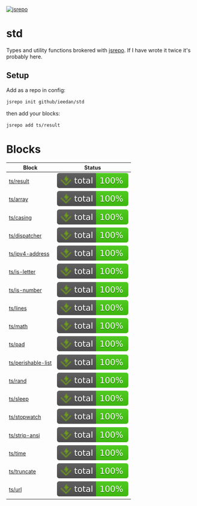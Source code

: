 <!-- can't merge if it's not passing -->

[![jsrepo](https://jsrepo.dev/badges/build/passing.svg)](https://jsrepo.dev)

# std

Types and utility functions brokered with [jsrepo](https://jsrepo.dev). If I have wrote it twice it's probably here.

## Setup

Add as a repo in config:

```bash
jsrepo init github/ieedan/std
```

then add your blocks:

```bash
jsrepo add ts/result
```

# Blocks

| Block                                                                                             | Status                                                                                           |
| ------------------------------------------------------------------------------------------------- | ------------------------------------------------------------------------------------------------ |
| [ts/result](https://ieedan.github.io/std/classes/ts_result.Result.html)                           | ![Tests](https://raw.githubusercontent.com/ieedan/std/refs/heads/main/badges/coverage-total.svg) |
| [ts/array](https://ieedan.github.io/std/modules/ts_array.html)                                    | ![Tests](https://raw.githubusercontent.com/ieedan/std/refs/heads/main/badges/coverage-total.svg) |
| [ts/casing](https://ieedan.github.io/std/modules/ts_casing.html)                                  | ![Tests](https://raw.githubusercontent.com/ieedan/std/refs/heads/main/badges/coverage-total.svg) |
| [ts/dispatcher](https://ieedan.github.io/std/classes/ts_dispatcher.Dispatcher.html)               | ![Tests](https://raw.githubusercontent.com/ieedan/std/refs/heads/main/badges/coverage-total.svg) |
| [ts/ipv4-address](https://ieedan.github.io/std/modules/ts_ipv4-address.html)                      | ![Tests](https://raw.githubusercontent.com/ieedan/std/refs/heads/main/badges/coverage-total.svg) |
| [ts/is-letter](https://ieedan.github.io/std/functions/ts_is-letter.isLetter.html)                 | ![Tests](https://raw.githubusercontent.com/ieedan/std/refs/heads/main/badges/coverage-total.svg) |
| [ts/is-number](https://ieedan.github.io/std/functions/ts_is-number.isNumber.html)                 | ![Tests](https://raw.githubusercontent.com/ieedan/std/refs/heads/main/badges/coverage-total.svg) |
| [ts/lines](https://ieedan.github.io/std/modules/ts_lines.html)                                    | ![Tests](https://raw.githubusercontent.com/ieedan/std/refs/heads/main/badges/coverage-total.svg) |
| [ts/math](https://ieedan.github.io/std/modules/ts_math.html)                                      | ![Tests](https://raw.githubusercontent.com/ieedan/std/refs/heads/main/badges/coverage-total.svg) |
| [ts/pad](https://ieedan.github.io/std/functions/ts_pad.leftPad.html)                              | ![Tests](https://raw.githubusercontent.com/ieedan/std/refs/heads/main/badges/coverage-total.svg) |
| [ts/perishable-list](https://ieedan.github.io/std/classes/ts_perishable-list.PerishableList.html) | ![Tests](https://raw.githubusercontent.com/ieedan/std/refs/heads/main/badges/coverage-total.svg) |
| [ts/rand](https://ieedan.github.io/std/functions/ts_rand.rand.html)                               | ![Tests](https://raw.githubusercontent.com/ieedan/std/refs/heads/main/badges/coverage-total.svg) |
| [ts/sleep](https://ieedan.github.io/std/functions/ts_sleep.sleep.html)                            | ![Tests](https://raw.githubusercontent.com/ieedan/std/refs/heads/main/badges/coverage-total.svg) |
| [ts/stopwatch](https://ieedan.github.io/std/classes/ts_stopwatch.StopWatch.html)                  | ![Tests](https://raw.githubusercontent.com/ieedan/std/refs/heads/main/badges/coverage-total.svg) |
| [ts/strip-ansi](https://ieedan.github.io/std/functions/ts_strip-ansi.stripAsni.html)              | ![Tests](https://raw.githubusercontent.com/ieedan/std/refs/heads/main/badges/coverage-total.svg) |
| [ts/time](https://ieedan.github.io/std/functions/ts_time.formatDuration.html)                     | ![Tests](https://raw.githubusercontent.com/ieedan/std/refs/heads/main/badges/coverage-total.svg) |
| [ts/truncate](https://ieedan.github.io/std/functions/ts_truncate.truncate.html)                   | ![Tests](https://raw.githubusercontent.com/ieedan/std/refs/heads/main/badges/coverage-total.svg) |
| [ts/url](https://ieedan.github.io/std/functions/ts_url.join.html)                                 | ![Tests](https://raw.githubusercontent.com/ieedan/std/refs/heads/main/badges/coverage-total.svg) |
